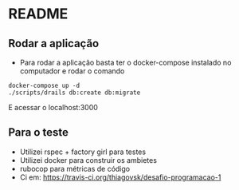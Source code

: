 # README

## Rodar a aplicação

- Para rodar a aplicação basta ter o docker-compose instalado no computador e rodar o comando 

```
docker-compose up -d
./scripts/drails db:create db:migrate
```

E acessar o localhost:3000

## Para o teste

- Utilizei rspec + factory girl para testes
- Utilizei docker para construir os ambietes
- rubocop para métricas de código
- Ci em: https://travis-ci.org/thiagovsk/desafio-programacao-1


